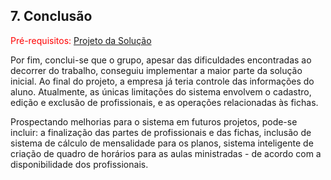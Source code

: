 ## 7. Conclusão

<span style="color:red">Pré-requisitos: <a href="6-Interface-Sistema.md"> Projeto da Solução</a></span>

Por fim, conclui-se que o grupo, apesar das dificuldades encontradas ao decorrer do trabalho, conseguiu implementar a maior parte da solução inicial. Ao final do projeto, a empresa já teria controle das informações do aluno. Atualmente, as únicas limitações do sistema envolvem o cadastro, edição e exclusão de profissionais, e as operações relacionadas às fichas. 

Prospectando melhorias para o sistema em futuros projetos, pode-se incluir: a finalização das partes de profissionais e das fichas, inclusão de sistema de cálculo de mensalidade para os planos, sistema inteligente de criação de quadro de horários para as aulas ministradas - de acordo com a disponibilidade dos profissionais.

